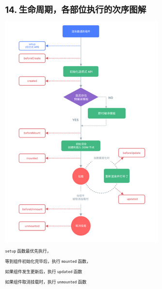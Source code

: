 # 14. 生命周期，各部位执行的次序图解

![图 0](../images/0b3b177c36667cc95f17026d1d752055226ad9524c656caf46bce8b8e7b776f1.png)  

`setup` 函数最优先执行，

等到组件初始化完毕后，执行 `mounted` 函数，

如果组件发生更新后，执行 `updated` 函数

如果组件取消挂载时，执行 `unmounted` 函数

